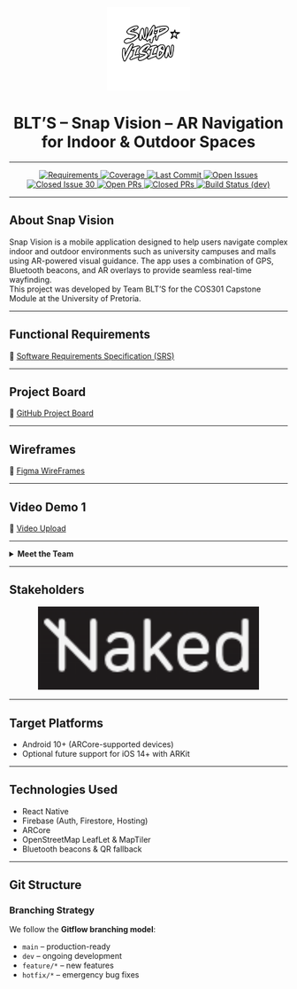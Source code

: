 <div align="center">
  <img src="https://github.com/COS301-SE-2025/Snap-Vision/blob/main/docs/img/Modern-Minimalist-Graffiti-Dream-Brand-Logo-_1_.svg" alt="Snap Vision Logo" width="150"/>
  <h1>BLT’S – Snap Vision – AR Navigation for Indoor & Outdoor Spaces</h1>
</div>

---

<div align="center">
  <!-- Badge Buttons -->
  <a href="https://img.shields.io/badge/requirement-complete-brightgreen">
    <img src="https://img.shields.io/badge/requirement-complete-brightgreen" alt="Requirements">
  </a>
  <a href="https://img.shields.io/codecov/c/github/COS301-SE-2025/Snap-Vision">
    <img src="https://img.shields.io/codecov/c/github/COS301-SE-2025/Snap-Vision" alt="Coverage">
  </a>
  <a href="https://img.shields.io/github/last-commit/COS301-SE-2025/Snap-Vision">
    <img src="https://img.shields.io/github/last-commit/COS301-SE-2025/Snap-Vision" alt="Last Commit">
  </a>
  <a href="https://github.com/COS301-SE-2025/Snap-Vision/issues">
    <img src="https://img.shields.io/github/issues/COS301-SE-2025/Snap-Vision" alt="Open Issues">
  </a>
  <a href="https://github.com/COS301-SE-2025/Snap-Vision/issues/30">
    <img src="https://img.shields.io/github/issues/detail/state/COS301-SE-2025/Snap-Vision/30" alt="Closed Issue 30">
  </a>
  <a href="https://github.com/COS301-SE-2025/Snap-Vision/pulls">
    <img src="https://img.shields.io/github/issues-pr/COS301-SE-2025/Snap-Vision" alt="Open PRs">
  </a>
  <a href="https://github.com/COS301-SE-2025/Snap-Vision/pulls?q=is%3Apr+is%3Aclosed">
    <img src="https://img.shields.io/github/issues-pr-closed/COS301-SE-2025/Snap-Vision" alt="Closed PRs">
  </a>
  <a href="https://github.com/COS301-SE-2025/Snap-Vision/actions/workflows/ci.yml?branch=dev">
    <img src="https://img.shields.io/github/actions/workflow/status/COS301-SE-2025/Snap-Vision/ci.yml?branch=dev" alt="Build Status (dev)">
  </a>
</div>

---

## About Snap Vision

Snap Vision is a mobile application designed to help users navigate complex indoor and outdoor environments such as university campuses and malls using AR-powered visual guidance. The app uses a combination of GPS, Bluetooth beacons, and AR overlays to provide seamless real-time wayfinding.  
This project was developed by Team BLT’S for the COS301 Capstone Module at the University of Pretoria.

---

## Functional Requirements

📎 [Software Requirements Specification (SRS)](https://drive.google.com/file/d/1PjbgsJOFsjdsjYa_vm__W2UnuMKIfOYw/view?usp=sharing)

---

## Project Board

📎 [GitHub Project Board](https://github.com/orgs/COS301-SE-2025/projects/153)

---

## Wireframes

📎 [Figma WireFrames](https://docs.google.com/document/d/1Tw_-R32h6ZFYEEylHIMkNw99Q2SSMdZmDiZ4tZZgZcI/edit?usp=sharing)

---

## Video Demo 1

📎 [Video Upload](https://drive.google.com/file/d/1rTIKg24IbTOZThUpLjTd6B59khP-cZaL/view?usp=sharing)

---

<details>
<summary><strong>Meet the Team</strong></summary>

### Bahiya Hoosen  
Hey! I’m Bahiya — a code-loving, chaos-wrangling Computer Science student with a flair for turning logic into creativity and bugs into personal vendettas. I code, I plan, I color-code task boards like it’s a competitive sport — and still find myself debugging at 2am, whispering “please work” to my IDE. 
Exploring the digital realms one algorithm at a time, powered by curiosity, caffeine, and an ungodly number of browser tabs.  
<a href="https://www.linkedin.com/in/bahiya-hoosen-104291254/"><button>LinkedIn</button></a>
<a href="https://github.com/bahiya666"><button>GitHub</button></a>

---

### Lekisha Chetty  
Hi! I'm Lekisha, a curious and motivated BSc Information and Knowledge Systems student who enjoys cracking complex problems and writing code that (usually) behaves itself. I’m an avid programmer and enjoy using creative solutions to tackle challenges across different programming languages. Whether I’m debugging mysterious errors or learning a new tech stack, I love the process of continuous growth.  
<a href="https://github.com/lekishachetty"><button>GitHub</button></a>

---

### Tishana Reddy  
Hi! I'm a third-year BSc Computer Science student at the University of Pretoria. I’m passionate about solving real-world problems and I love working on projects that mix creativity with code. For Snap Vision, I’ve been hands-on with all sorts of things—from brainstorming features to debugging (and re-debugging) things that worked five minutes ago. I enjoy learning as I go, building cool things with my team, and occasionally shouting "it works!" at my screen.  
Let’s build something awesome!  
<a href="https://www.linkedin.com/in/tishana-reddy-91ba8b23a/"><button>LinkedIn</button></a>
<a href="https://github.com/tishreddy"><button>GitHub</button></a>

---

### Thuwayba Dawood  
As a computer science student, I strongly believe in the importance of critical thinking skills, creative problem solving and attention to detail. Through my experience thus far, I have been able to work with multiple programming languages. This has allowed me to solve complex problems through unique solutions. I believe that collaboration with others is key to improving my own understanding of the world of computer science, both within university and beyond.   
<a href="https://www.linkedin.com/in/thuwayba-dawood-b99b862b6"><button>LinkedIn</button></a>
<a href="https://github.com/Thuwayba15"><button>GitHub</button></a>

---

### Saalihah Sacoor  
Hey there, Saalihah here! I'm a CS student who loves solving problems, delving into the programming world and occasionally wondering why my program works when it really shouldn't. When I'm not wrangling code in front of a dimly lit screen, you'll find me trying to reconnect with nature doing a 5k run at sunrise or strategizing on the netball court.  
<a href="https://www.linkedin.com/in/saalihah-sacoor-ba4bb52a6"><button>LinkedIn</button></a>
<a href="https://github.com/s-sacoor8"><button>GitHub</button></a>

</details>

---

## Stakeholders

<div align="center">
  <img src="https://github.com/COS301-SE-2025/Snap-Vision/blob/da281c84fc8d30698079100e668448b2b29e9c93/docs/img/Screenshot%202025-05-27%20203010.png" alt="Stakeholders Image" width="400"/>
</div>

---

## Target Platforms

- Android 10+ (ARCore-supported devices)  
- Optional future support for iOS 14+ with ARKit

---

## Technologies Used

- React Native  
- Firebase (Auth, Firestore, Hosting)  
- ARCore  
- OpenStreetMap LeafLet & MapTiler  
- Bluetooth beacons & QR fallback

---

## Git Structure

### Branching Strategy

We follow the **Gitflow branching model**:

- `main` – production-ready  
- `dev` – ongoing development  
- `feature/*` – new features  
- `hotfix/*` – emergency bug fixes
